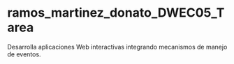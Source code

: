 # ramos_martinez_donato_DWEC05_Tarea
Desarrolla aplicaciones Web interactivas integrando mecanismos de manejo de eventos.
